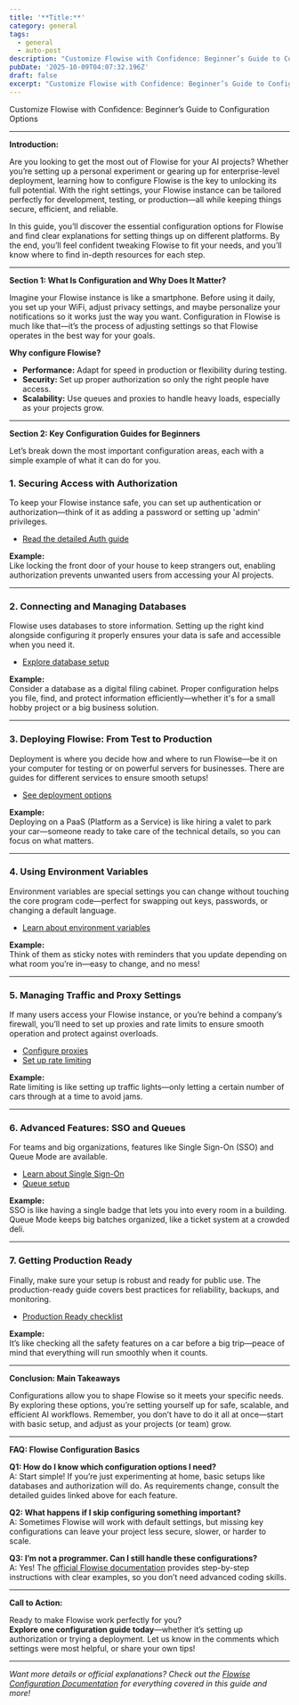 ```yaml
---
title: '**Title:**'
category: general
tags:
  - general
  - auto-post
description: "Customize Flowise with Confidence: Beginner’s Guide to Configuration Options"
pubDate: '2025-10-09T04:07:32.196Z'
draft: false
excerpt: "Customize Flowise with Confidence: Beginner’s Guide to Configuration Options"
---
```


Customize Flowise with Confidence: Beginner’s Guide to Configuration Options

---

**Introduction:**

Are you looking to get the most out of Flowise for your AI projects? Whether you’re setting up a personal experiment or gearing up for enterprise-level deployment, learning how to configure Flowise is the key to unlocking its full potential. With the right settings, your Flowise instance can be tailored perfectly for development, testing, or production—all while keeping things secure, efficient, and reliable.

In this guide, you’ll discover the essential configuration options for Flowise and find clear explanations for setting things up on different platforms. By the end, you’ll feel confident tweaking Flowise to fit your needs, and you’ll know where to find in-depth resources for each step.

---

**Section 1: What Is Configuration and Why Does It Matter?**

Imagine your Flowise instance is like a smartphone. Before using it daily, you set up your WiFi, adjust privacy settings, and maybe personalize your notifications so it works just the way you want. Configuration in Flowise is much like that—it’s the process of adjusting settings so that Flowise operates in the best way for your goals.

**Why configure Flowise?**

- **Performance:** Adapt for speed in production or flexibility during testing.
- **Security:** Set up proper authorization so only the right people have access.
- **Scalability:** Use queues and proxies to handle heavy loads, especially as your projects grow.

---

**Section 2: Key Configuration Guides for Beginners**

Let’s break down the most important configuration areas, each with a simple example of what it can do for you.

### 1. Securing Access with Authorization

To keep your Flowise instance safe, you can set up authentication or authorization—think of it as adding a password or setting up 'admin' privileges.

- [Read the detailed Auth guide](https://docs.flowiseai.com/configuration/authorization)

**Example:**  
Like locking the front door of your house to keep strangers out, enabling authorization prevents unwanted users from accessing your AI projects.

---

### 2. Connecting and Managing Databases

Flowise uses databases to store information. Setting up the right kind alongside configuring it properly ensures your data is safe and accessible when you need it.

- [Explore database setup](https://docs.flowiseai.com/configuration/databases)

**Example:**  
Consider a database as a digital filing cabinet. Proper configuration helps you file, find, and protect information efficiently—whether it's for a small hobby project or a big business solution.

---

### 3. Deploying Flowise: From Test to Production

Deployment is where you decide how and where to run Flowise—be it on your computer for testing or on powerful servers for businesses. There are guides for different services to ensure smooth setups!

- [See deployment options](https://docs.flowiseai.com/configuration/deployment)

**Example:**  
Deploying on a PaaS (Platform as a Service) is like hiring a valet to park your car—someone ready to take care of the technical details, so you can focus on what matters.

---

### 4. Using Environment Variables

Environment variables are special settings you can change without touching the core program code—perfect for swapping out keys, passwords, or changing a default language.

- [Learn about environment variables](https://docs.flowiseai.com/configuration/environment-variables)

**Example:**  
Think of them as sticky notes with reminders that you update depending on what room you’re in—easy to change, and no mess!

---

### 5. Managing Traffic and Proxy Settings

If many users access your Flowise instance, or you’re behind a company’s firewall, you’ll need to set up proxies and rate limits to ensure smooth operation and protect against overloads.

- [Configure proxies](https://docs.flowiseai.com/configuration/running-flowise-behind-company-proxy)
- [Set up rate limiting](https://docs.flowiseai.com/configuration/rate-limit)

**Example:**  
Rate limiting is like setting up traffic lights—only letting a certain number of cars through at a time to avoid jams.

---

### 6. Advanced Features: SSO and Queues

For teams and big organizations, features like Single Sign-On (SSO) and Queue Mode are available.

- [Learn about Single Sign-On](https://docs.flowiseai.com/configuration/sso)
- [Queue setup](https://docs.flowiseai.com/configuration/running-flowise-using-queue)

**Example:**  
SSO is like having a single badge that lets you into every room in a building. Queue Mode keeps big batches organized, like a ticket system at a crowded deli.

---

### 7. Getting Production Ready

Finally, make sure your setup is robust and ready for public use. The production-ready guide covers best practices for reliability, backups, and monitoring.

- [Production Ready checklist](https://docs.flowiseai.com/configuration/running-in-production)

**Example:**  
It’s like checking all the safety features on a car before a big trip—peace of mind that everything will run smoothly when it counts.

---

**Conclusion: Main Takeaways**

Configurations allow you to shape Flowise so it meets your specific needs. By exploring these options, you’re setting yourself up for safe, scalable, and efficient AI workflows. Remember, you don’t have to do it all at once—start with basic setup, and adjust as your projects (or team) grow.

---

**FAQ: Flowise Configuration Basics**

**Q1: How do I know which configuration options I need?**  
A: Start simple! If you’re just experimenting at home, basic setups like databases and authorization will do. As requirements change, consult the detailed guides linked above for each feature.

**Q2: What happens if I skip configuring something important?**  
A: Sometimes Flowise will work with default settings, but missing key configurations can leave your project less secure, slower, or harder to scale.

**Q3: I’m not a programmer. Can I still handle these configurations?**  
A: Yes! The [official Flowise documentation](https://docs.flowiseai.com/configuration) provides step-by-step instructions with clear examples, so you don’t need advanced coding skills.

---

**Call to Action:**

Ready to make Flowise work perfectly for you?  
**Explore one configuration guide today**—whether it’s setting up authorization or trying a deployment. Let us know in the comments which settings were most helpful, or share your own tips!

---

*Want more details or official explanations? Check out the [Flowise Configuration Documentation](https://docs.flowiseai.com/configuration) for everything covered in this guide and more!*